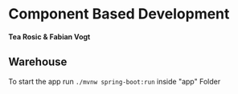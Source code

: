 # Component Based Development
#### Tea Rosic & Fabian Vogt
## Warehouse
To start the app run
```./mvnw spring-boot:run```
inside "app" Folder
